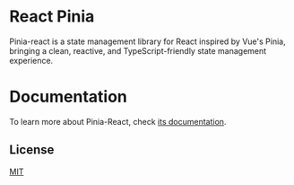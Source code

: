 
# React Pinia

Pinia-react is a state management library for React inspired by Vue's Pinia, bringing a clean, reactive, and TypeScript-friendly state management experience.

# Documentation

To learn more about Pinia-React, check [its documentation](https://savagekarl.github.io/pinia-react).


## License

[MIT](https://github.com/savageKarl/pinia-react/blob/main/LICENSE)